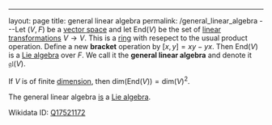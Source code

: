 ---
 layout: page
 title: general linear algebra
 permalink: /general_linear_algebra
---Let $(V,F)$ be a [vector space](https://defsmath.github.io/DefsMath/vector_space) and let $\text{End}(V)$ be the set of [linear transformations](https://defsmath.github.io/DefsMath/linear_transformation) $V\to V$. This is a [ring](https://defsmath.github.io/DefsMath/ring) with resepect to the usual product operation. Define a new **bracket** operation by $[x,y] = xy-yx$. Then $\text{End}(V)$ is a [Lie algebra](https://defsmath.github.io/DefsMath/Lie_algebra) over $F$. We call it the **general linear algebra** and denote it $\mathfrak{gl}(V)$.

If $V$ is of finite [dimension](https://defsmath.github.io/DefsMath/dimension_of_vector_space), then $\text{dim}(\text{End}(V)) = \text{dim}(V)^2$.

The general linear algebra [is](https://defsmath.github.io/DefsMath/general_linear_algebra_is_a_Lie_algebra) a [Lie algebra](https://defsmath.github.io/DefsMath/Lie_algebra).

Wikidata ID: [Q17521172](https://www.wikidata.org/wiki/Q17521172)